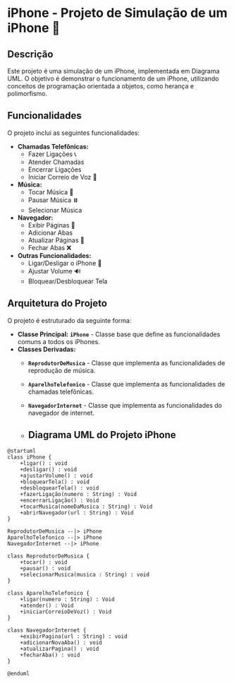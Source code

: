 # iPhone - Projeto de Simulação de um iPhone 📱

## Descrição

Este projeto é uma simulação de um iPhone, implementada em Diagrama UML. O objetivo é demonstrar o funcionamento de um iPhone, utilizando conceitos de programação orientada a objetos, como herança e polimorfismo.
## Funcionalidades

O projeto inclui as seguintes funcionalidades:

* **Chamadas Telefônicas:**
    * Fazer Ligações 📞
    * Atender Chamadas
    * Encerrar Ligações
    * Iniciar Correio de Voz  :speech_balloon:
* **Música:**
    * Tocar Música :musical_note:
    * Pausar Música :pause_button:
    * Selecionar Música 
* **Navegador:**
    * Exibir Páginas :link:
    * Adicionar Abas
    * Atualizar Páginas 🔄
    * Fechar Abas ❌
* **Outras Funcionalidades:**
    * Ligar/Desligar o iPhone 📴
    * Ajustar Volume 🔊
    * Bloquear/Desbloquear Tela

## Arquitetura do Projeto

O projeto é estruturado da seguinte forma:

* **Classe Principal:** **`iPhone`** - Classe base que define as funcionalidades comuns a todos os iPhones.
* **Classes Derivadas:**
    * **`ReprodutorDeMusica`** - Classe que implementa as funcionalidades de reprodução de música.
    * **`AparelhoTelefonico`** - Classe que implementa as funcionalidades de chamadas telefônicas.
    * **`NavegadorInternet`** - Classe que implementa as funcionalidades do navegador de internet.
    
    * ## Diagrama UML do Projeto iPhone

```plantuml
@startuml
class iPhone {
    +ligar() : void
    +desligar() : void
    +ajustarVolume() : void
    +bloquearTela() : void
    +desbloquearTela() : void
    +fazerLigação(numero : String) : Void 
    +encerrarLigação() : Void
    +tocarMusica(nomeDaMusica : String) : Void
    +abrirNavegador(url : String) : Void
}

ReprodutorDeMusica --|> iPhone
AparelhoTelefonico --|> iPhone
NavegadorInternet --|> iPhone

class ReprodutorDeMusica {
    +tocar() : void
    +pausar() : void
    +selecionarMusica(musica : String) : void
}

class AparelhoTelefonico {
    +ligar(numero : String) : Void
    +atender() : Void
    +iniciarCorreioDeVoz() : Void 
}

class NavegadorInternet {
    +exibirPagina(url : String) : void 
    +adicionarNovaAba() : void 
    +atualizarPagina() : void
    +fecharAba() : void
}

@enduml
  